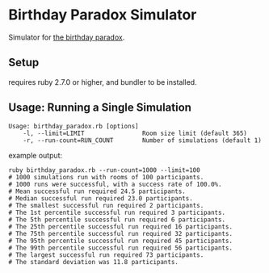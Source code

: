 # Birthday Paradox Simulator

Simulator for [the birthday paradox](https://en.wikipedia.org/wiki/Birthday_problem).


## Setup

requires ruby 2.7.0 or higher, and bundler to be installed.


## Usage: Running a Single Simulation

```
Usage: birthday_paradox.rb [options]
    -l, --limit=LIMIT                Room size limit (default 365)
    -r, --run-count=RUN_COUNT        Number of simulations (default 1)
```

example output:

```
ruby birthday_paradox.rb --run-count=1000 --limit=100
# 1000 simulations run with rooms of 100 participants.
# 1000 runs were successful, with a success rate of 100.0%.
# Mean successful run required 24.5 participants.
# Median successful run required 23.0 participants.
# The smallest successful run required 2 participants.
# The 1st percentile successful run required 3 participants.
# The 5th percentile successful run required 6 participants.
# The 25th percentile successful run required 16 participants.
# The 75th percentile successful run required 32 participants.
# The 95th percentile successful run required 45 participants.
# The 99th percentile successful run required 56 participants.
# The largest successful run required 73 participants.
# The standard deviation was 11.8 participants.
```

